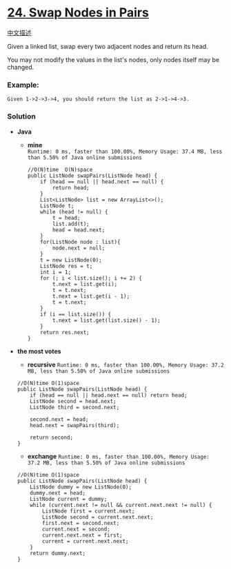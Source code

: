 # [24. Swap Nodes in Pairs](https://leetcode.com/problems/swap-nodes-in-pairs/)

[中文描述](https://leetcode-cn.com/problems/swap-nodes-in-pairs/)

Given a linked list, swap every two adjacent nodes and return its head.

You may not modify the values in the list's nodes, only nodes itself may be changed.

 

### Example:
```
Given 1->2->3->4, you should return the list as 2->1->4->3.
```

### Solution
* **Java**
  * **mine**  
    `Runtime: 0 ms, faster than 100.00%, Memory Usage: 37.4 MB, less than 5.50% of Java online submissions`
    ```
    //O(N)time  O(N)space
    public ListNode swapPairs(ListNode head) {
        if (head == null || head.next == null) {
            return head;
        }
        List<ListNode> list = new ArrayList<>();
        ListNode t;
        while (head != null) {
            t = head;
            list.add(t);
            head = head.next;
        }
        for(ListNode node : list){
            node.next = null;
        }
        t = new ListNode(0);
        ListNode res = t;
        int i = 1;
        for (; i < list.size(); i += 2) {
            t.next = list.get(i);
            t = t.next;
            t.next = list.get(i - 1);
            t = t.next;
        }
        if (i == list.size()) {
            t.next = list.get(list.size() - 1);
        }
        return res.next;
    }
    ```
  
 * **the most votes**
    * **recursive**  `Runtime: 0 ms, faster than 100.00%, Memory Usage: 37.2 MB, less than 5.50% of Java online submissions`
    ```
    //O(N)time O(1)space
    public ListNode swapPairs(ListNode head) {
        if (head == null || head.next == null) return head;
        ListNode second = head.next;
        ListNode third = second.next;

        second.next = head;
        head.next = swapPairs(third);

        return second;
    }
    ```

    * **exchange** `Runtime: 0 ms, faster than 100.00%, Memory Usage: 37.2 MB, less than 5.50% of Java online submissions`
    ```
    //O(N)time O(1)space
    public ListNode swapPairs(ListNode head) {
        ListNode dummy = new ListNode(0);
        dummy.next = head;
        ListNode current = dummy;
        while (current.next != null && current.next.next != null) {
            ListNode first = current.next;
            ListNode second = current.next.next;
            first.next = second.next;
            current.next = second;
            current.next.next = first;
            current = current.next.next;
        }
        return dummy.next;
    }
    ```
  
